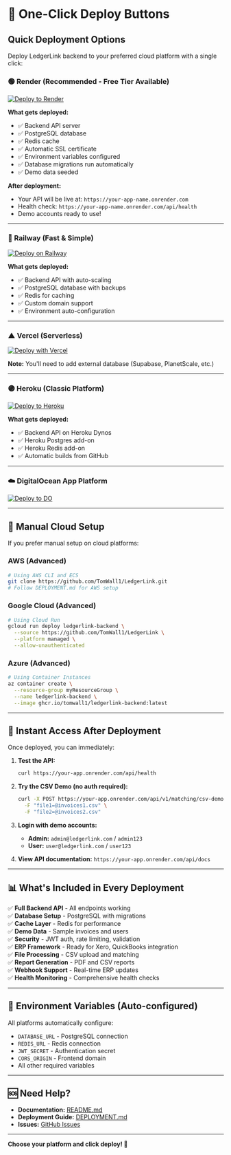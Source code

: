 # 🚀 One-Click Deploy Buttons

## Quick Deployment Options

Deploy LedgerLink backend to your preferred cloud platform with a single click:

### **🟢 Render (Recommended - Free Tier Available)**

[![Deploy to Render](https://render.com/images/deploy-to-render-button.svg)](https://render.com/deploy?repo=https://github.com/TomWall1/LedgerLink)

**What gets deployed:**
- ✅ Backend API server
- ✅ PostgreSQL database
- ✅ Redis cache
- ✅ Automatic SSL certificate
- ✅ Environment variables configured
- ✅ Database migrations run automatically
- ✅ Demo data seeded

**After deployment:**
- Your API will be live at: `https://your-app-name.onrender.com`
- Health check: `https://your-app-name.onrender.com/api/health`
- Demo accounts ready to use!

---

### **🚄 Railway (Fast & Simple)**

[![Deploy on Railway](https://railway.app/button.svg)](https://railway.app/template/Led9er?referralCode=bonus)

**What gets deployed:**
- ✅ Backend API with auto-scaling
- ✅ PostgreSQL database with backups
- ✅ Redis for caching
- ✅ Custom domain support
- ✅ Environment auto-configuration

---

### **▲ Vercel (Serverless)**

[![Deploy with Vercel](https://vercel.com/button)](https://vercel.com/new/clone?repository-url=https://github.com/TomWall1/LedgerLink&project-name=ledgerlink-backend&repository-name=ledgerlink-backend)

**Note:** You'll need to add external database (Supabase, PlanetScale, etc.)

---

### **🟣 Heroku (Classic Platform)**

[![Deploy to Heroku](https://www.herokucdn.com/deploy/button.svg)](https://heroku.com/deploy?template=https://github.com/TomWall1/LedgerLink)

**What gets deployed:**
- ✅ Backend API on Heroku Dynos
- ✅ Heroku Postgres add-on
- ✅ Heroku Redis add-on
- ✅ Automatic builds from GitHub

---

### **☁️ DigitalOcean App Platform**

[![Deploy to DO](https://www.deploytodo.com/do-btn-blue.svg)](https://cloud.digitalocean.com/apps/new?repo=https://github.com/TomWall1/LedgerLink/tree/main)

---

## 🔧 Manual Cloud Setup

If you prefer manual setup on cloud platforms:

### **AWS (Advanced)**
```bash
# Using AWS CLI and ECS
git clone https://github.com/TomWall1/LedgerLink.git
# Follow DEPLOYMENT.md for AWS setup
```

### **Google Cloud (Advanced)**  
```bash
# Using Cloud Run
gcloud run deploy ledgerlink-backend \
  --source https://github.com/TomWall1/LedgerLink \
  --platform managed \
  --allow-unauthenticated
```

### **Azure (Advanced)**
```bash
# Using Container Instances
az container create \
  --resource-group myResourceGroup \
  --name ledgerlink-backend \
  --image ghcr.io/tomwall1/ledgerlink-backend:latest
```

---

## 🎯 Instant Access After Deployment

Once deployed, you can immediately:

1. **Test the API:**
   ```bash
   curl https://your-app.onrender.com/api/health
   ```

2. **Try the CSV Demo (no auth required):**
   ```bash
   curl -X POST https://your-app.onrender.com/api/v1/matching/csv-demo \
     -F "file1=@invoices1.csv" \
     -F "file2=@invoices2.csv"
   ```

3. **Login with demo accounts:**
   - **Admin:** `admin@ledgerlink.com` / `admin123`
   - **User:** `user@ledgerlink.com` / `user123`

4. **View API documentation:**
   `https://your-app.onrender.com/api/docs`

---

## 📊 What's Included in Every Deployment

✅ **Full Backend API** - All endpoints working  
✅ **Database Setup** - PostgreSQL with migrations  
✅ **Cache Layer** - Redis for performance  
✅ **Demo Data** - Sample invoices and users  
✅ **Security** - JWT auth, rate limiting, validation  
✅ **ERP Framework** - Ready for Xero, QuickBooks integration  
✅ **File Processing** - CSV upload and matching  
✅ **Report Generation** - PDF and CSV reports  
✅ **Webhook Support** - Real-time ERP updates  
✅ **Health Monitoring** - Comprehensive health checks  

---

## 🔑 Environment Variables (Auto-configured)

All platforms automatically configure:
- `DATABASE_URL` - PostgreSQL connection
- `REDIS_URL` - Redis connection  
- `JWT_SECRET` - Authentication secret
- `CORS_ORIGIN` - Frontend domain
- All other required variables

---

## 🆘 Need Help?

- **Documentation:** [README.md](README.md)
- **Deployment Guide:** [DEPLOYMENT.md](DEPLOYMENT.md)
- **Issues:** [GitHub Issues](https://github.com/TomWall1/LedgerLink/issues)

---

**Choose your platform and click deploy! 🚀**